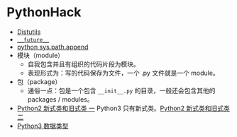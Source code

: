 # PythonHack
- [Distutils](http://blog.csdn.net/gqtcgq/article/details/49255995)
- [`__future__`](http://www.liaoxuefeng.com/wiki/001374738125095c955c1e6d8bb493182103fac9270762a000/001386820023084e5263fe54fde4e4e8616597058cc4ba1000)
- [python sys.path.append](http://www.cnblogs.com/kaituorensheng/archive/2013/05/24/3096040.html)
- 模块（module）
	- 自我包含并且有组织的代码片段为模块。
	- 表现形式为：写的代码保存为文件，一个 .py 文件就是一个 module。
- 包（package）
	- 通俗一点：包是一个包含 `__init__.py` 的目录，一般还会包含其他的 packages / modules。
- [Python2 新式类和旧式类 一](http://hackerxu.com/2014/11/26/type_object.html) Python3 只有新式类。[Python2 新式类和旧式类 二](http://www.pythontab.com/html/2015/pythonjichu_1113/982.html)
- [Python3 数据类型](http://www.runoob.com/python3/python3-data-type.html)